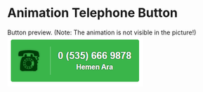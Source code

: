 # Animation Telephone Button
Button preview. (Note: The animation is not visible in the picture!)<br>
![Animation Telephone Button](https://github.com/mevlutcelik/animationTelephoneButton/blob/main/button.PNG?raw=true)